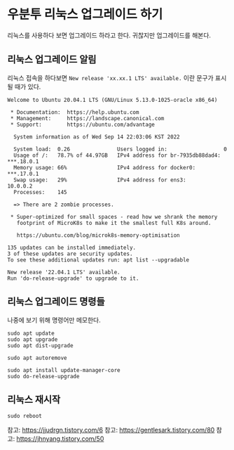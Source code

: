 # 우분투 리눅스 업그레이드 하기

리눅스를 사용하다 보면 업그레이드 하라고 한다. 귀찮지만 업그레이드를 해본다.

## 리눅스 업그레이드 알림

리눅스 접속을 하다보면 `New release 'xx.xx.1 LTS' available.` 이란 문구가 표시될 때가 있다.

```
Welcome to Ubuntu 20.04.1 LTS (GNU/Linux 5.13.0-1025-oracle x86_64)

 * Documentation:  https://help.ubuntu.com
 * Management:     https://landscape.canonical.com
 * Support:        https://ubuntu.com/advantage

  System information as of Wed Sep 14 22:03:06 KST 2022

  System load:  0.26               Users logged in:                  0
  Usage of /:   78.7% of 44.97GB   IPv4 address for br-7935db88dad4: ***.18.0.1
  Memory usage: 66%                IPv4 address for docker0:         ***.17.0.1
  Swap usage:   29%                IPv4 address for ens3:            10.0.0.2
  Processes:    145

  => There are 2 zombie processes.

 * Super-optimized for small spaces - read how we shrank the memory
   footprint of MicroK8s to make it the smallest full K8s around.

   https://ubuntu.com/blog/microk8s-memory-optimisation

135 updates can be installed immediately.
3 of these updates are security updates.
To see these additional updates run: apt list --upgradable

New release '22.04.1 LTS' available.
Run 'do-release-upgrade' to upgrade to it.

```

## 리눅스 업그레이드 명령들

나중에 보기 위해 명령어만 메모한다.

```
sudo apt update
sudo apt upgrade
sudo apt dist-upgrade

sudo apt autoremove

sudo apt install update-manager-core
sudo do-release-upgrade

```

## 리눅스 재시작
```
sudo reboot
```


참고: https://jjudrgn.tistory.com/6
참고: https://gentlesark.tistory.com/80
참고: https://jhnyang.tistory.com/50
